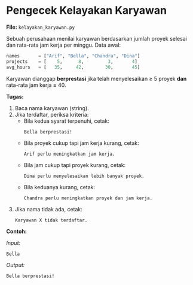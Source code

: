 # Pengecek Kelayakan Karyawan

**File:** `kelayakan_karyawan.py`

Sebuah perusahaan menilai karyawan berdasarkan jumlah proyek selesai dan rata-rata jam kerja per minggu. Data awal:

```py
names       = ["Arif", "Bella", "Chandra", "Dina"]
projects    = [    5,      8,         3,       4]
avg_hours   = [   35,     42,        30,       45]
```

Karyawan dianggap **berprestasi** jika telah menyelesaikan ≥ 5 proyek **dan** rata-rata jam kerja ≥ 40.

**Tugas:**

1. Baca nama karyawan (string).
2. Jika terdaftar, periksa kriteria:
    * Bila kedua syarat terpenuhi, cetak:
        ```
        Bella berprestasi!
        ```
    * Bila proyek cukup tapi jam kerja kurang, cetak:
        ```
        Arif perlu meningkatkan jam kerja.
        ```
    * Bila jam cukup tapi proyek kurang, cetak:
        ```
        Dina perlu menyelesaikan lebih banyak proyek.
        ```
    * Bila keduanya kurang, cetak:
        ```
        Chandra perlu meningkatkan proyek dan jam kerja.
        ```
3. Jika nama tidak ada, cetak:
    ```
    Karyawan X tidak terdaftar.
    ```

**Contoh:**

_Input:_

```
Bella
```

_Output:_

```
Bella berprestasi!
```
